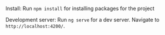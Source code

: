 Install:
Run `npm install` for installing packages for the project

Development server:
Run `ng serve` for a dev server. Navigate to `http://localhost:4200/`.
